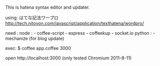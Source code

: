 This is hatena syntax editor and updater.

using:
はてな記法ワープロ http://tech.nitoyon.com/javascript/application/texthatena/wordpro/

need :
    node :
        - coffee-script
        - express
        - coffeekup
        - socket.io
    python :
        - mechanize (for blog update)

exec:
$ coffee app.coffee 3000

open http://localhost:3000 (only tested Chromium 2011-8-11)
